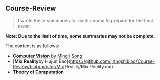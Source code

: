 ## Course-Review

>   I wrote these summaries for each course to prepare for the final exam.

**Note: Due to the limit of time, some summaries may not be complete.**

The content is as follows:

+   [**Computer Vision** by Mingli Song](https://github.com/jiangshibiao/Course-Review/blob/master/Computer-Vision/Computer-Vision.md)
+   [**Mix Reality**by Hujun Bao](https://github.com/jiangshibiao/Course-Review/blob/master/Mix Reality/Mix Reality.md)
+   [**Theory of Computation**](https://github.com/jiangshibiao/Course-Review/blob/master/Theory-of-Computation/Theory-of-Computation.md)
